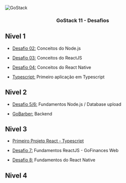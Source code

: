 <img alt="GoStack" src="https://storage.googleapis.com/golden-wind/bootcamp-gostack/header-desafios.png" />

<h3 align="center">
  GoStack 11 - Desafios
</h3>

## Nivel 1

- [Desafio 02:](https://github.com/mesquini/gostack11/tree/master/nivel1/conceitos-nodejs) Conceitos do Node.js

- [Desafio 03:](https://github.com/mesquini/gostack11/tree/master/nivel1/conceitos-reactjs) Conceitos do ReactJS

- [Desafio 04:](https://github.com/mesquini/gostack11/tree/master/nivel1/conceitos-react-native) Conceitos do React Native

- [Typescript:](https://github.com/mesquini/gostack11/tree/master/nivel1/typescript) Primeiro aplicação em Typescript

## Nivel 2

- [Desafio 5/6:](https://github.com/mesquini/gostack11/tree/master/nivel2/financia-transactions) Fundamentos Node.js / Database upload

- [GoBarber:](https://github.com/mesquini/gostack11/tree/master/nivel2/nodejs-gobarber) Backend

## Nivel 3

- [Primeiro Projeto React - Typescript](https://github.com/mesquini/gostack11/tree/master/nivel3/primeiro-projeto-react)

- [Desafio 7:](https://github.com/mesquini/financia-transactions) Fundamentos ReactJS - GoFinances Web

- [Desafio 8:](https://github.com/mesquini/go-marketplace) Fundamentos do React Native

## Nivel 4
